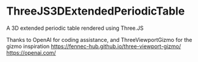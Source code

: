 # ThreeJS3DExtendedPeriodicTable
A 3D extended periodic table rendered using Three.JS

Thanks to OpenAI for coding assistance, and ThreeViewportGizmo for the gizmo inspiration
https://fennec-hub.github.io/three-viewport-gizmo/
https://openai.com/
